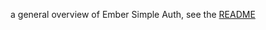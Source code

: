 a general overview of Ember Simple Auth, see the [README](https://github.com/mainmatter/ember-simple-auth)
